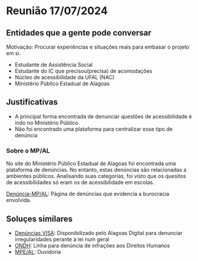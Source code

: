 # Reunião 17/07/2024

## Entidades que a gente pode conversar

Motivação: Procurar experiências e situações reais para embasar o projeto em si.

- Estudante de Assistência Social
- Estudante do IC que precisou(precisa) de acomodações
- Núcleo de acessibilidade da UFAL (NAC)
- Ministério Público Estadual de Alagoas

## Justificativas

- A principal forma encontrada de denunciar questões de acessibilidade é indo no Ministério Público
- Não foi encontrado uma plataforma para centralizar esse tipo de denúncia

### Sobre o MP/AL

No site do Ministério Público Estadual de Alagoas foi encontrada uma plataforma de denúncias. No entanto, estas denúncias são relacionadas a ambientes públicos. Analisando suas categorias, foi visto que os quesitos de acessibilidades só eram os de acessibilidade em escolas.

[Denúncia-MP/AL](https://www.mpal.mp.br/?page_id=1782): Página de denúncias que evidencia a burocracia envolvida.

## Soluçes similares

- [Denúncias VISA](https://alagoasdigital.al.gov.br/servico/363): Disponibilizado pelo Alagoas Digital para denunciar irregularidades perante à lei num geral
- [ONDH](https://www.gov.br/mdh/pt-br/ondh/): Linha para denúncia de infrações aos Direitos Humanos
- [MPE/AL](https://e-ouv.al.gov.br/): Ouvidoria
